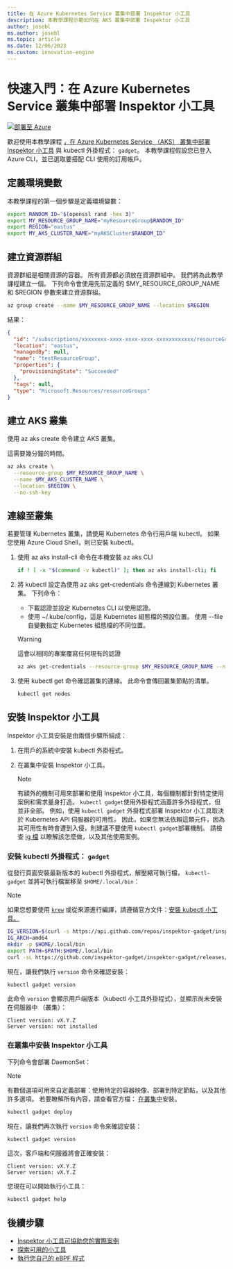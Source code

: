 ```yaml
---
title: 在 Azure Kubernetes Service 叢集中部署 Inspektor 小工具
description: 本教學課程示範如何在 AKS 叢集中部署 Inspektor 小工具
author: josebl
ms.author: josebl
ms.topic: article
ms.date: 12/06/2023
ms.custom: innovation-engine
---
```


# 快速入門：在 Azure Kubernetes Service 叢集中部署 Inspektor 小工具

[![部署至 Azure](https://aka.ms/deploytoazurebutton)](https://go.microsoft.com/fwlink/?linkid=2262844)

歡迎使用本教學課程 [，在 Azure Kubernetes Service （AKS） 叢集中部署 Inspektor 小工具](https://www.inspektor-gadget.io/) 與 kubectl 外掛程式： `gadget`。 本教學課程假設您已登入 Azure CLI，並已選取要搭配 CLI 使用的訂用帳戶。

## 定義環境變數

本教學課程的第一個步驟是定義環境變數：

```bash
export RANDOM_ID="$(openssl rand -hex 3)"
export MY_RESOURCE_GROUP_NAME="myResourceGroup$RANDOM_ID"
export REGION="eastus"
export MY_AKS_CLUSTER_NAME="myAKSCluster$RANDOM_ID"
```

## 建立資源群組

資源群組是相關資源的容器。 所有資源都必須放在資源群組中。 我們將為此教學課程建立一個。 下列命令會使用先前定義的 $MY_RESOURCE_GROUP_NAME 和 $REGION 參數來建立資源群組。

```bash
az group create --name $MY_RESOURCE_GROUP_NAME --location $REGION
```

結果：

<!-- expected_similarity=0.3 -->
```JSON
{
  "id": "/subscriptions/xxxxxxxx-xxxx-xxxx-xxxx-xxxxxxxxxxxx/resourceGroups/myResourceGroup210",
  "location": "eastus",
  "managedBy": null,
  "name": "testResourceGroup",
  "properties": {
    "provisioningState": "Succeeded"
  },
  "tags": null,
  "type": "Microsoft.Resources/resourceGroups"
}
```

## 建立 AKS 叢集

使用 az aks create 命令建立 AKS 叢集。

這需要幾分鐘的時間。

```bash
az aks create \
  --resource-group $MY_RESOURCE_GROUP_NAME \
  --name $MY_AKS_CLUSTER_NAME \
  --location $REGION \
  --no-ssh-key
```

## 連線至叢集

若要管理 Kubernetes 叢集，請使用 Kubernetes 命令行用戶端 kubectl。 如果您使用 Azure Cloud Shell，則已安裝 kubectl。

1. 使用 az aks install-cli 命令在本機安裝 az aks CLI

    ```bash
    if ! [ -x "$(command -v kubectl)" ]; then az aks install-cli; fi
    ```

2. 將 kubectl 設定為使用 az aks get-credentials 命令連線到 Kubernetes 叢集。 下列命令：
    - 下載認證並設定 Kubernetes CLI 以使用認證。
    - 使用 ~/.kube/config，這是 Kubernetes 組態檔的預設位置。 使用 --file 自變數指定 Kubernetes 組態檔的不同位置。

    > [!WARNING]
    > 這會以相同的專案覆寫任何現有的認證

    ```bash
    az aks get-credentials --resource-group $MY_RESOURCE_GROUP_NAME --name $MY_AKS_CLUSTER_NAME --overwrite-existing
    ```

3. 使用 kubectl get 命令確認叢集的連線。 此命令會傳回叢集節點的清單。

    ```bash
    kubectl get nodes
    ```

## 安裝 Inspektor 小工具

Inspektor 小工具安裝是由兩個步驟所組成：

1. 在用戶的系統中安裝 kubectl 外掛程式。
2. 在叢集中安裝 Inspektor 小工具。

    > [!NOTE]
    > 有額外的機制可用來部署和使用 Inspektor 小工具，每個機制都針對特定使用案例和需求量身打造。 `kubectl gadget`使用外掛程式涵蓋許多外掛程式，但並非全部。 例如，使用 `kubectl gadget` 外掛程式部署 Inspektor 小工具取決於 Kubernetes API 伺服器的可用性。 因此，如果您無法依賴這類元件，因為其可用性有時會遭到入侵，則建議不要使用 `kubectl gadget`部署機制。 請檢查 [ig 檔](https://github.com/inspektor-gadget/inspektor-gadget/blob/main/docs/ig.md) 以瞭解該怎麼做，以及其他使用案例。

### 安裝 kubectl 外掛程式： `gadget`

從發行頁面安裝最新版本的 kubectl 外掛程式，解壓縮可執行檔， `kubectl-gadget` 並將可執行檔案移至 `$HOME/.local/bin`：

> [!NOTE]
> 如果您想要使用 [`krew`](https://sigs.k8s.io/krew) 或從來源進行編譯，請遵循官方文件：[安裝 kubectl 小工具。](https://github.com/inspektor-gadget/inspektor-gadget/blob/main/docs/install.md#installing-kubectl-gadget)

```bash
IG_VERSION=$(curl -s https://api.github.com/repos/inspektor-gadget/inspektor-gadget/releases/latest | jq -r .tag_name)
IG_ARCH=amd64
mkdir -p $HOME/.local/bin
export PATH=$PATH:$HOME/.local/bin
curl -sL https://github.com/inspektor-gadget/inspektor-gadget/releases/download/${IG_VERSION}/kubectl-gadget-linux-${IG_ARCH}-${IG_VERSION}.tar.gz  | tar -C $HOME/.local/bin -xzf - kubectl-gadget
```

現在，讓我們執行 `version` 命令來確認安裝：

```bash
kubectl gadget version
```

此命令 `version` 會顯示用戶端版本（kubectl 小工具外掛程式），並顯示尚未安裝在伺服器中 （叢集）：

<!--expected_similarity="(?m)^Client version: v\d+\.\d+\.\d+$\n^Server version: not installed$"-->
```text
Client version: vX.Y.Z
Server version: not installed
```

### 在叢集中安裝 Inspektor 小工具

下列命令會部署 DaemonSet：

> [!NOTE]
> 有數個選項可用來自定義部署：使用特定的容器映像、部署到特定節點，以及其他許多選項。 若要瞭解所有內容，請查看官方檔： [在叢集中](https://github.com/inspektor-gadget/inspektor-gadget/blob/main/docs/install.md#installing-in-the-cluster)安裝。

```bash
kubectl gadget deploy
```

現在，讓我們再次執行 `version` 命令來確認安裝：

```bash
kubectl gadget version
```

這次，客戶端和伺服器將會正確安裝：

<!--expected_similarity="(?m)^Client version: v\d+\.\d+\.\d+$\n^Server version: v\d+\.\d+\.\d+$"-->
```text
Client version: vX.Y.Z
Server version: vX.Y.Z
```

您現在可以開始執行小工具：

```bash
kubectl gadget help
```

<!--
## Clean Up

### Undeploy Inspektor Gadget

```bash
kubectl gadget undeploy
```

### Clean up Azure resources

When no longer needed, you can use `az group delete` to remove the resource group, cluster, and all related resources as follows. The `--no-wait` parameter returns control to the prompt without waiting for the operation to complete. The `--yes` parameter confirms that you wish to delete the resources without an additional prompt to do so.

```bash
az group delete --name $MY_RESOURCE_GROUP_NAME --no-wait --yes
```
-->

## 後續步驟
- [Inspektor 小工具可協助您的實際案例](https://go.microsoft.com/fwlink/p/?linkid=2260402#use-cases)
- [探索可用的小工具](https://go.microsoft.com/fwlink/p/?linkid=2260070)
- [執行您自己的 eBPF 程式](https://go.microsoft.com/fwlink/p/?linkid=2259865)
